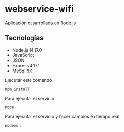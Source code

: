 # webservice-wifi
Aplicación desarrollada en Node.js
 
## Tecnologías
- Node.js 14.17.0
- JavaScript
- JSON
- Express 4.17.1
- MySql 5.0

Ejecutar este comando 

```
npm install
```
Para ejecutar el servicio
```
node
```
Para ejecutar el servicio y hacer cambios en tiempo real
```
nodemon
```
